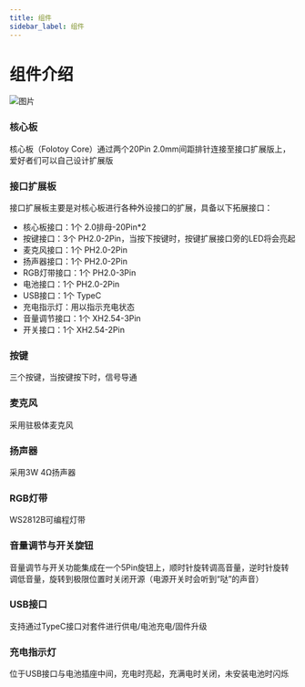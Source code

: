 ```yaml
---
title: 组件
sidebar_label: 组件
---
```


# 组件介绍

![图片](https://user-images.githubusercontent.com/26705239/282209063-b3f1707e-3499-4f1f-b353-b29a30814e51.png)


### 核心板
核心板（Folotoy Core）通过两个20Pin 2.0mm间距排针连接至接口扩展版上，爱好者们可以自己设计扩展版

### 接口扩展板
接口扩展板主要是对核心板进行各种外设接口的扩展，具备以下拓展接口：
- 核心板接口：1个 2.0排母-20Pin*2
- 按键接口：3个 PH2.0-2Pin，当按下按键时，按键扩展接口旁的LED将会亮起
- 麦克风接口：1个 PH2.0-2Pin
- 扬声器接口：1个 PH2.0-2Pin
- RGB灯带接口：1个 PH2.0-3Pin
- 电池接口：1个 PH2.0-2Pin
- USB接口：1个 TypeC
- 充电指示灯：用以指示充电状态
- 音量调节接口：1个 XH2.54-3Pin
- 开关接口：1个 XH2.54-2Pin

### 按键
三个按键，当按键按下时，信号导通

### 麦克风
采用驻极体麦克风

### 扬声器
采用3W 4Ω扬声器

### RGB灯带
WS2812B可编程灯带

### 音量调节与开关旋钮
音量调节与开关功能集成在一个5Pin旋钮上，顺时针旋转调高音量，逆时针旋转调低音量，旋转到极限位置时关闭开源（电源开关时会听到“哒”的声音）

### USB接口
支持通过TypeC接口对套件进行供电/电池充电/固件升级

### 充电指示灯
位于USB接口与电池插座中间，充电时亮起，充满电时关闭，未安装电池时闪烁
